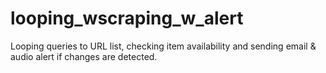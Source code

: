 # looping_wscraping_w_alert
Looping queries to URL list, checking item availability and sending email &amp; audio alert if changes are detected.
